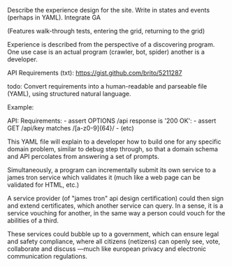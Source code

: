 Describe the experience design for the site. Write in states and events (perhaps in YAML). Integrate GA

(Features walk-through tests, entering the grid, returning to the grid)

Experience is described from the perspective of a discovering program. One use case is an actual program (crawler, bot, spider) another is a developer.

API Requirements (txt): https://gist.github.com/brito/5211287

todo: Convert requirements into a human-readable and parseable file (YAML), using structured natural language.

Example:

API:
  Requirements:
    - assert OPTIONS /api response is '200 OK':
    - assert GET /api/key matches /[a-z0-9]{64}/
    - (etc)

This YAML file will explain to a developer how to build one for any specific domain problem, similar to debug step through, so that a domain schema and API percolates from answering a set of prompts.

Simultaneously, a program can incrementally submit its own service to a james tron service which validates it (much like a web page can be validated for HTML, etc.)

A service provider (of "james tron" api design certification) could then sign and extend certificates, which another service can query. In a sense, it is a service vouching for another, in the same way a person could vouch for the abilities of a third.

These services could bubble up to a government, which can ensure legal and safety compliance, where all citizens (netizens) can openly see, vote, collaborate and discuss —much like european privacy and electronic communication regulations.

